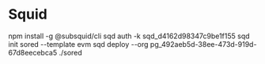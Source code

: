 # Squid
npm install -g @subsquid/cli
sqd auth -k sqd_d4162d98347c9be1f155
sqd init sored --template evm
sqd deploy --org pg_492aeb5d-38ee-473d-919d-67d8eecebca5 ./sored
